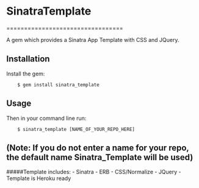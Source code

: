 # SinatraTemplate
=================================

A gem which provides a Sinatra App Template with CSS and JQuery.

## Installation

Install the gem:
```shell
    $ gem install sinatra_template
```

## Usage

Then in your command line run:
```shell
    $ sinatra_template [NAME_OF_YOUR_REPO_HERE]
```

(Note: If you do not enter a name for your repo, the default name Sinatra_Template will be used)
---------------------


#####Template includes:
	- Sinatra
	- ERB
	- CSS/Normalize
	- JQuery
	- Template is Heroku ready
